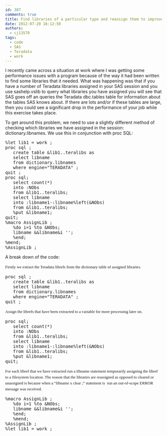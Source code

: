 ```yaml
---
id: 387
comments: true
title: Find libraries of a particular type and reassign them to improve job performance
date: 2012-07-20 16:12:50
authors:
  - cj13579
tags:
  - code
  - SAS
  - Teradata
  - work
---
```

I recently came across a situation at work where I was getting some performance issues with a program because of the way it had been written to find some libraries that it needed. What was happening was that if you have a number of Teradata libraries assigned in your SAS session and you use sashelp.vslib to query what libraries you have assigned you will see that SAS goes off an queries the Teradata dbc.tables table for information about the tables SAS knows about. If there are lots and/or if these tables are large, then you could see a significant drop in the performance of your job while this exercise takes place.<!-- more -->

To get around this problem, we need to use a slightly different method of checking which libraries we have assigned in the session: dictionary.libnames. We use this in conjunction with proc SQL:

<pre>%let lib1 = work ;
proc sql ;
   create table &lib1..teralibs as
   select libname
   from dictionary.libnames
   where engine="TERADATA" ;
quit ;
proc sql;
   select count(*)
   into :NObs
   from &lib1..teralibs;
   select libname
   into :libname1-:libname%left(&NObs)
   from &lib1..teralibs;
   %put &libname1;
quit;
%macro AssignLib ;
   %do i=1 %to &NObs;
   libname &&libname&i '';
   %end;
%mend;
%AssignLib ;</pre>

A break down of the code:

<div id="_mcePaste" style="font-family: Georgia, 'Times New Roman', 'Bitstream Charter', Times, serif; font-size: 13px; line-height: 19px; white-space: normal;">
  Firstly we extract the Teradata librefs from the dictionary table of assigned libraries.
</div>

<pre>proc sql ;
   create table &lib1..teralibs as
   select libname
   from dictionary.libnames
   where engine="TERADATA" ;
quit ;</pre>

<div id="_mcePaste" style="font-family: Georgia, 'Times New Roman', 'Bitstream Charter', Times, serif; font-size: 13px; line-height: 19px; white-space: normal;">
  Assign the librefs that have been extracted to a variable for more processing later on.
</div>

<pre>proc sql;
   select count(*)
   into :NObs
   from &lib1..teralibs;
   select libname
   into :libname1-:libname%left(&NObs)
   from &lib1..teralibs;
   %put &libname1;
quit;</pre>

<div id="_mcePaste" style="font-family: Georgia, 'Times New Roman', 'Bitstream Charter', Times, serif; font-size: 13px; line-height: 19px; white-space: normal;">
  For each libref that we have extracted run a libname statement temporarily assigning the libref to a filesystem location. The reason that the libraries are reassigned as opposed to cleared or unassigned is because when a &#8220;libname x clear ;&#8221; statement is  run an out-of-scope ERROR message was received.
</div>

<pre>%macro AssignLib ;
   %do i=1 %to &NObs;
   libname &&libname&i '';
   %end;
   %mend;
%AssignLib ;
%let lib1 = work ;</pre>